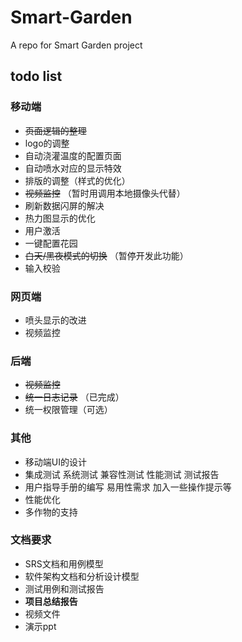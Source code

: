 # Smart-Garden
A repo for Smart Garden project

## todo list

### 移动端 
- ~~页面逻辑的整理~~
- logo的调整
- 自动浇灌温度的配置页面 
- 自动喷水对应的显示特效  
- 排版的调整（样式的优化） 
- ~~视频监控~~ （暂时用调用本地摄像头代替）
- 刷新数据闪屏的解决 
- 热力图显示的优化 
- 用户激活 
- 一键配置花园 
- ~~白天/黑夜模式的切换~~ （暂停开发此功能） 
- 输入校验 

### 网页端
- 喷头显示的改进 
- 视频监控 

### 后端
- ~~视频监控~~  
- ~~统一日志记录~~ （已完成）
- 统一权限管理（可选） 

### 其他
- 移动端UI的设计 
- 集成测试 系统测试 兼容性测试 性能测试 测试报告 
- 用户指导手册的编写 易用性需求 加入一些操作提示等 
- 性能优化 
- 多作物的支持 

### 文档要求
- SRS文档和用例模型 
- 软件架构文档和分析设计模型 
- 测试用例和测试报告  
- **项目总结报告** 
- 视频文件 
- 演示ppt 
